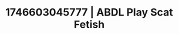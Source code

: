 ---
categories:
- Fantasy lover
- Erotic tension tease
- Erotic archetypes
- AI-generated
- ASMR
- Closeness kink
- Cosplay
- Creative kink
image: /assets/images/1746603045777.jpg
layout: post
seo:
  description: Featured content with exclusive ABDL Play, Scat Fetish. HD images available.
  keywords: ABDL Play, Scat Fetish
  og_image: /assets/images/1746603045777.jpg
  schema_type: VisualArtwork
tags:
- ABDL Play
- '#1746603045777'
- Scat Fetish
title: 1746603045777 | ABDL Play Scat Fetish
---